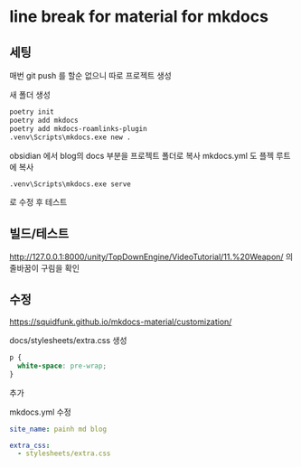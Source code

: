 # line break for material for mkdocs
## 세팅

매번 git push 를 할순 없으니 따로 프로젝트 생성

새 폴더 생성
```bash
poetry init
poetry add mkdocs
poetry add mkdocs-roamlinks-plugin
.venv\Scripts\mkdocs.exe new .
```

obsidian 에서 blog의 docs 부분을 프로젝트 폴더로 복사
mkdocs.yml 도 플젝 루트에 복사

```bash
.venv\Scripts\mkdocs.exe serve
```

로 수정 후 테스트

## 빌드/테스트
http://127.0.0.1:8000/unity/TopDownEngine/VideoTutorial/11.%20Weapon/
의 줄바꿈이 구림을 확인


## 수정
https://squidfunk.github.io/mkdocs-material/customization/

docs/stylesheets/extra.css
생성
```css
p {
  white-space: pre-wrap;
}
```
추가

mkdocs.yml 수정
```yaml
site_name: painh md blog

extra_css:
  - stylesheets/extra.css

```
